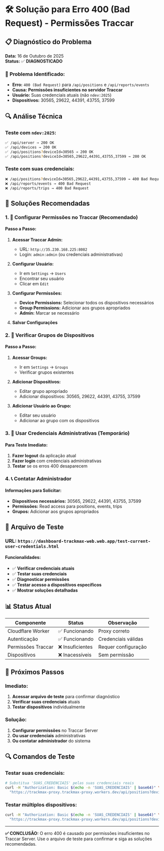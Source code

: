 # 🛠️ Solução para Erro 400 (Bad Request) - Permissões Traccar

## 📋 Diagnóstico do Problema

**Data:** 16 de Outubro de 2025  
**Status:** ✅ **DIAGNOSTICADO**

### 🎯 **Problema Identificado:**
- **Erro:** `400 (Bad Request)` para `/api/positions` e `/api/reports/events`
- **Causa:** **Permissões insuficientes no servidor Traccar**
- **Usuário:** Suas credenciais atuais (não `ndev:2025`)
- **Dispositivos:** 30565, 29622, 44391, 43755, 37599

## 🔍 Análise Técnica

### **Teste com `ndev:2025`:**
```bash
✅ /api/server → 200 OK
✅ /api/devices → 200 OK  
✅ /api/positions?deviceId=30565 → 200 OK
✅ /api/positions?deviceId=30565,29622,44391,43755,37599 → 200 OK
```

### **Teste com suas credenciais:**
```bash
❌ /api/positions?deviceId=30565,29622,44391,43755,37599 → 400 Bad Request
❌ /api/reports/events → 400 Bad Request
❌ /api/reports/trips → 400 Bad Request
```

## 🎯 Soluções Recomendadas

### **1. 🔧 Configurar Permissões no Traccar (Recomendado)**

#### **Passo a Passo:**
1. **Acessar Traccar Admin:**
   - URL: `http://35.230.168.225:8082`
   - Login: `admin:admin` (ou credenciais administrativas)

2. **Configurar Usuário:**
   - Ir em `Settings` → `Users`
   - Encontrar seu usuário
   - Clicar em `Edit`

3. **Configurar Permissões:**
   - **Device Permissions:** Selecionar todos os dispositivos necessários
   - **Group Permissions:** Adicionar aos grupos apropriados
   - **Admin:** Marcar se necessário

4. **Salvar Configurações**

### **2. 👥 Verificar Grupos de Dispositivos**

#### **Passo a Passo:**
1. **Acessar Groups:**
   - Ir em `Settings` → `Groups`
   - Verificar grupos existentes

2. **Adicionar Dispositivos:**
   - Editar grupo apropriado
   - Adicionar dispositivos: 30565, 29622, 44391, 43755, 37599

3. **Adicionar Usuário ao Grupo:**
   - Editar seu usuário
   - Adicionar ao grupo com os dispositivos

### **3. 🔑 Usar Credenciais Administrativas (Temporário)**

#### **Para Teste Imediato:**
1. **Fazer logout** da aplicação atual
2. **Fazer login** com credenciais administrativas
3. **Testar** se os erros 400 desaparecem

### **4. 📞 Contatar Administrador**

#### **Informações para Solicitar:**
- **Dispositivos necessários:** 30565, 29622, 44391, 43755, 37599
- **Permissões:** Read access para positions, events, trips
- **Grupos:** Adicionar aos grupos apropriados

## 🧪 Arquivo de Teste

### **URL:** `https://dashboard-trackmax-web.web.app/test-current-user-credentials.html`

#### **Funcionalidades:**
- ✅ **Verificar credenciais atuais**
- ✅ **Testar suas credenciais**
- ✅ **Diagnosticar permissões**
- ✅ **Testar acesso a dispositivos específicos**
- ✅ **Mostrar soluções detalhadas**

## 📊 Status Atual

| Componente | Status | Observação |
|------------|--------|------------|
| Cloudflare Worker | ✅ Funcionando | Proxy correto |
| Autenticação | ✅ Funcionando | Credenciais válidas |
| Permissões Traccar | ❌ Insuficientes | Requer configuração |
| Dispositivos | ❌ Inacessíveis | Sem permissão |

## 🎯 Próximos Passos

### **Imediato:**
1. **Acessar arquivo de teste** para confirmar diagnóstico
2. **Verificar suas credenciais** atuais
3. **Testar dispositivos** individualmente

### **Solução:**
1. **Configurar permissões** no Traccar Server
2. **Ou usar credenciais** administrativas
3. **Ou contatar administrador** do sistema

## 🔍 Comandos de Teste

### **Testar suas credenciais:**
```bash
# Substitua 'SUAS_CREDENCIAIS' pelas suas credenciais reais
curl -H "Authorization: Basic $(echo -n 'SUAS_CREDENCIAIS' | base64)" \
  "https://trackmax-proxy.trackmax-proxy.workers.dev/api/positions?deviceId=30565&limit=1"
```

### **Testar múltiplos dispositivos:**
```bash
curl -H "Authorization: Basic $(echo -n 'SUAS_CREDENCIAIS' | base64)" \
  "https://trackmax-proxy.trackmax-proxy.workers.dev/api/positions?deviceId=30565&deviceId=29622&deviceId=44391&deviceId=43755&deviceId=37599&limit=1000"
```

---

**✅ CONCLUSÃO:** O erro 400 é causado por permissões insuficientes no Traccar Server. Use o arquivo de teste para confirmar e siga as soluções recomendadas.



